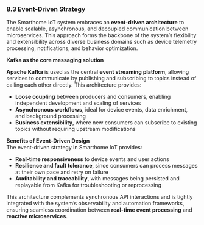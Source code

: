 ### 8.3 Event-Driven Strategy

The Smarthome IoT system embraces an **event-driven architecture** to enable scalable, asynchronous, and decoupled communication between microservices. This approach forms the backbone of the system’s flexibility and extensibility across diverse business domains such as device telemetry processing, notifications, and behavior optimization.

**Kafka as the core messaging solution**<br>

**Apache Kafka** is used as the central **event streaming platform**, allowing services to communicate by publishing and subscribing to topics instead of calling each other directly. This architecture provides:

- **Loose coupling** between producers and consumers, enabling independent development and scaling of services
- **Asynchronous workflows**, ideal for device events, data enrichment, and background processing
- **Business extensibility**, where new consumers can subscribe to existing topics without requiring upstream modifications

**Benefits of Event-Driven Design**<br>
The event-driven strategy in Smarthome IoT provides:
- **Real-time responsiveness** to device events and user actions
- **Resilience and fault tolerance**, since consumers can process messages at their own pace and retry on failure
- **Auditability and traceability**, with messages being persisted and replayable from Kafka for troubleshooting or reprocessing

This architecture complements synchronous API interactions and is tightly integrated with the system’s observability and automation frameworks, ensuring seamless coordination between **real-time event processing** and **reactive microservices**.
